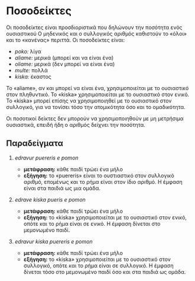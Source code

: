 # Ποσοδείκτες

Οι ποσοδείκτες είναι προσδιοριστικά που δηλώνουν την ποσότητα ενός ουσιαστικού
Ο μηδενικός και ο συλλογικός αριθμός καθιστούν το «όλοι» και το «κανένας» περιττά.
Οι ποσοδείκτες είναι:

- _poko:_ λίγα
- _aliame:_ μερικά (μπορεί και να είναι ένα)
- _oliame:_ μερικά (δεν μπορεί να είναι ένα)
- _multe:_ πολλά
- _kiska:_ έκαστος

Το «aliame», αν και μπορεί να είναι ένα, χρησιμοποιείται με το ουσιαστικό στον πληθυντικό.
Το «kiska» χρησιμοποιείται με το ουσιαστικό στον ενικό.
Το «kiska» μπορεί επίσης να χρησιμοποιηθεί με το ουσιαστικό στον συλλογικό, για να τονίσει τόσο την ατομικότητα όσο και το ομαδικότητα.

Οι ποσοτικοί δείκτες δεν μπορούν να χρησιμοποιηθούν με μη μετρήσιμα ουσιαστικά, επειδή ήδη ο αριθμός δείχνει την ποσότητα.

## Παραδείγματα

1. _edravur puereris e pomon_

    - **μετάφραση:** κάθε παιδί τρώει ένα μήλο
    - **εξήγηση:** το «puereris» είναι το ουστιαστικό στον συλλογικό αριθμό, επομένως και το ρήμα είναι στον ίδιο αριθμό.
      Η έμφαση είναι στα παιδιά ως μια ομάδα.

1. _edrave kiska pueris e pomon_

    - **μετάφραση:** κάθε παιδί τρώει ένα μήλο
    - **εξήγηση:** το «kiska» χρησιμοποιείται με το ουσιαστικό στον ενικό, οπότε και το ρήμα είναι σε ενικό.
      Η έμφαση δίνεται στο μεμονωμένο παιδί.

1. _edravur kiska puereris e pomon_

    - **μετάφραση:** κάθε παιδί τρώει ένα μήλο
    - **εξήγηση:** το «kiska» χρησιμοποιείται με το ουσιαστικό στον συλλογικό, οπότε και το ρήμα είναι σε συλλογικό.
      Η έμφαση δίνεται τόσο στο μεμονωμένο παιδί όσο και στα παιδιά ως ομάδα.

